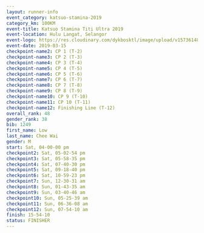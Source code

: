 ```yaml
--- 
layout: runner-info 
event_category: katsuo-stamina-2019 
category_km: 100KM 
event-title: Katsuo Stamina Titi Ultra 2019 
event-location: Hulu Langat, Selangor 
event-logo: https://res.cloudinary.com/dykbosktl/image/upload/v1573614825/Logo/Logo_p7ft6n.png 
event-date: 2019-03-15 
checkpoint-name2: CP 1 (T-2) 
checkpoint-name3: CP 2 (T-3) 
checkpoint-name4: CP 3 (T-4) 
checkpoint-name5: CP 4 (T-5) 
checkpoint-name6: CP 5 (T-6) 
checkpoint-name7: CP 6 (T-7) 
checkpoint-name8: CP 7 (T-8) 
checkpoint-name9: CP 8 (T-9) 
checkpoint-name10: CP 9 (T-10) 
checkpoint-name11: CP 10 (T-11) 
checkpoint-name12: Finishing Line (T-12) 
overall_rank: 48
gender_rank: 38
bib: 1249
first_name: Low
last_name: Chee Wai
gender: M
start: Sat, 04-00-00 pm
checkpoint2: Sat, 05-02-54 pm
checkpoint3: Sat, 05-58-35 pm
checkpoint4: Sat, 07-40-30 pm
checkpoint5: Sat, 09-18-40 pm
checkpoint6: Sat, 10-59-23 pm
checkpoint7: Sun, 12-30-31 am
checkpoint8: Sun, 01-43-35 am
checkpoint9: Sun, 03-40-46 am
checkpoint10: Sun, 05-25-39 am
checkpoint11: Sun, 06-36-08 am
checkpoint12: Sun, 07-54-10 am
finish: 15-54-10
status: FINISHER
--- 
```

